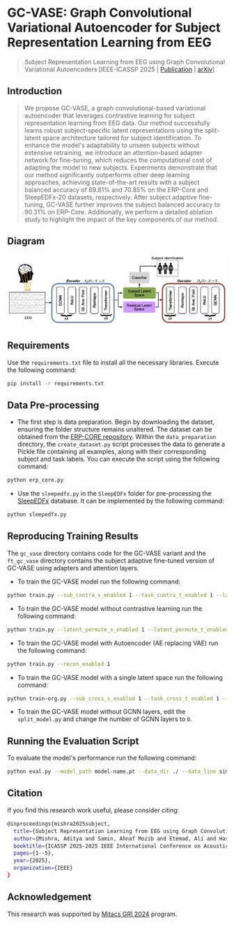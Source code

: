 # GC-VASE: Graph Convolutional Variational Autoencoder for Subject Representation Learning from EEG
> Subject Representation Learning from EEG using Graph Convolutional Variational Autoencoders [IEEE-ICASSP 2025 | [Publication](https://ieeexplore.ieee.org/abstract/document/10890073) | [arXiv](https://arxiv.org/abs/2501.16626)]

## Introduction
> We propose GC-VASE, a graph convolutional-based variational autoencoder that leverages contrastive learning for subject representation learning from EEG data. Our method successfully learns robust subject-specific latent representations using the split-latent space architecture tailored for subject identification. To enhance the model's adaptability to unseen subjects without extensive retraining, we introduce an attention-based adapter network for fine-tuning, which reduces the computational cost of adapting the model to new subjects. Experiments demonstrate that our method significantly outperforms other deep learning approaches, achieving state-of-the-art results with a subject balanced accuracy of 89.81% and 70.85% on the ERP-Core and SleepEDFx-20 datasets, respectively. After subject adaptive fine-tuning, GC-VASE further improves the subject balanced accuracy to 90.31% on ERP-Core. Additionally, we perform a detailed ablation study to highlight the impact of the key components of our method.

## Diagram
![](images/gcvase.jpeg)

## Requirements
Use the `requirements.txt` file to install all the necessary libraries. Execute the following command:

```bash
pip install -r requirements.txt
```

## Data Pre-processing
- The first step is data preparation. Begin by downloading the dataset, ensuring the folder structure remains unaltered. The dataset can be obtained from the [ERP-CORE repository](https://osf.io/thsqg/). Within the `data_preparation` directory, the `create_dataset.py` script processes the data to generate a Pickle file containing all examples, along with their corresponding subject and task labels. You can execute the script using the following command:

```bash
python erp_core.py
```

- Use the `sleepedfx.py` in the `SleepEDFx` folder for pre-processing the [SleepEDFx](https://www.physionet.org/content/sleep-edfx/1.0.0/) database. It can be implemented by the following command:

```bash
python sleepedfx.py
```

## Reproducing Training Results

The `gc_vase` directory contains code for the GC-VASE variant and the `ft_gc_vase` directory contains the subject adaptive fine-tuned version of GC-VASE using adapters and attention layers.

- To train the GC-VASE model run the following command:

```bash
python train.py --sub_contra_s_enabled 1 --task_contra_t_enabled 1 --latent_permute_s_enabled 1 --latent_permute_t_enabled 1 
```

- To train the GC-VASE model without contrastive learning run the following command:

```bash
python train.py --latent_permute_s_enabled 1 --latent_permute_t_enabled 1 
```

- To train the GC-VASE model with Autoencoder (AE replacing VAE) run the following command:

```bash
python train.py --recon_enabled 1 
```
- To train the GC-VASE model with a single latent space run the following command:

```bash
python train-org.py --sub_cross_s_enabled 1 --task_cross_t_enabled 1 --epochs 1 
```

- To train the GC-VASE model without GCNN layers, edit the `split_model.py` and change the number of GCNN layers to `0`.

## Running the Evaluation Script

To evaluate the model's performance run the following command:

```bash
python eval.py --model_path model-name.pt --data_dir ./ --data_line simple 
```
## Citation
If you find this research work useful, please consider citing:

```bash
@inproceedings{mishra2025subject,
  title={Subject Representation Learning from EEG using Graph Convolutional Variational Autoencoders},
  author={Mishra, Aditya and Samin, Ahnaf Mozib and Etemad, Ali and Hashemi, Javad},
  booktitle={ICASSP 2025-2025 IEEE International Conference on Acoustics, Speech and Signal Processing (ICASSP)},
  pages={1--5},
  year={2025},
  organization={IEEE}
}
```

## Acknowledgement
This research was supported by [Mitacs GRI 2024](https://www.mitacs.ca/our-programs/globalink-research-internship-students/) program.

